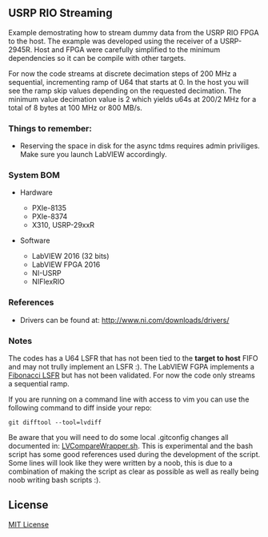 ## USRP RIO Streaming

Example demostrating how to stream dummy data from the USRP RIO FPGA to the host. The example
was developed using the receiver of a USRP-2945R. Host and FPGA were carefully simplified to
the minimum dependencies so it can be compile with other targets.

For now the code streams at discrete decimation steps of 200 MHz a sequential, incrementing
ramp of U64 that starts at 0. In the host you will see the ramp skip values depending on the
requested decimation. The minimum value decimation value is 2 which yields u64s at 200/2 MHz
for a total of 8 bytes at 100 MHz or 800 MB/s.

### Things to remember:
* Reserving the space in disk for the async tdms requires admin priviliges. Make sure you launch
LabVIEW accordingly.

### System BOM
* Hardware
	- PXIe-8135
	- PXIe-8374
	- X310, USRP-29xxR

* Software
	- LabVIEW 2016 (32 bits)
	- LabVIEW FPGA 2016
	- NI-USRP
	- NIFlexRIO

### References
* Drivers can be found at: http://www.ni.com/downloads/drivers/

### Notes
The codes has a U64 LSFR that has not been tied to the **target to host** FIFO and
may not trully implement an LSFR :). The LabVIEW FGPA implements a [Fibonacci LSFR](https://en.wikipedia.org/wiki/Linear-feedback_shift_register#Fibonacci_LFSRs) but  has not been validated. For now the code only
streams a sequential ramp. 

If you are running on a command line with access to vim you can use the following command to diff inside your repo:

```
git difftool --tool=lvdiff
```
Be aware that you will need to do some local .gitconfig changes all documented in: [LVCompareWrapper.sh](https://github.com/NISystemsEngineering/USRP-RIO-Streaming/blob/master/LVCompareWrapper.sh). This is experimental and the bash script has some good references used during the development of the script. Some lines will look like they were written by a noob, this is due to a combination of making the script as clear as possible as well as really being noob writing bash scripts :).

## License
[MIT License](https://github.com/NISystemsEngineering/USRP-RIO-Streaming/blob/master/LICENSE.md)
